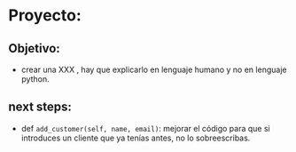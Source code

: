 # Proyecto:


## Objetivo:

- crear una XXX , hay que explicarlo en lenguaje humano y no en lenguaje python.



## next steps:
- def `add_customer(self, name, email)`: mejorar el código para que si introduces un cliente que ya tenías antes, no lo sobreescribas.
